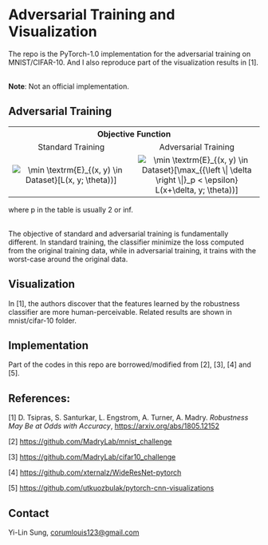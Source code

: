 # Adversarial Training and Visualization

The repo is the PyTorch-1.0 implementation for the adversarial training on MNIST/CIFAR-10. And I also reproduce part of the visualization results in [1]. <br/><br/>

**Note**: Not an official implementation.

## Adversarial Training

<table align="center">
    <tbody> 
    <tr> 
        <th colspan="2"> Objective Function  </th>
    </tr>
    <tr>        
        <td width="50%" align="center"> Standard Training </td>
        <td width="50%" align="center"> Adversarial Training </td>
    </tr>
    <tr>
        <td width="50%" align="center"> <img src="https://latex.codecogs.com/gif.latex?\min&space;\textrm{E}_{(x,&space;y)&space;\in&space;Dataset}[L(x,&space;y;&space;\theta))]" title="\min \textrm{E}_{(x, y) \in Dataset}[L(x, y; \theta))]"> </td>
        <td width="50%" align="center"> <img src="https://latex.codecogs.com/gif.latex?\min&space;\textrm{E}_{(x,&space;y)&space;\in&space;Dataset}[\max_{{\left&space;\|&space;\delta&space;\right&space;\|}_p&space;<&space;\epsilon}&space;L(x&plus;\delta,&space;y;&space;\theta))]" title="\min \textrm{E}_{(x, y) \in Dataset}[\max_{{\left \| \delta \right \|}_p < \epsilon} L(x+\delta, y; \theta))]"> </td>
    </tr>
    </tbody>
</table>

where p in the table is usually 2 or inf. <br/><br/>

The objective of standard and adversarial training is fundamentally different. In standard training, the classifier minimize the loss computed from the original training data, while in adversarial training, it trains with the worst-case around the original data.

## Visualization

In [1], the authors discover that the features learned by the robustness classifier are more human-perceivable. Related results are shown in mnist/cifar-10 folder.

## Implementation

Part of the codes in this repo are borrowed/modified from [2], [3], [4] and [5].

## References:

[1] D. Tsipras, S. Santurkar, L. Engstrom, A. Turner, A. Madry. *Robustness May Be at Odds with Accuracy*, https://arxiv.org/abs/1805.12152

[2] https://github.com/MadryLab/mnist_challenge

[3] https://github.com/MadryLab/cifar10_challenge

[4] https://github.com/xternalz/WideResNet-pytorch

[5] https://github.com/utkuozbulak/pytorch-cnn-visualizations


## Contact 
Yi-Lin Sung, corumlouis123@gmail.com
